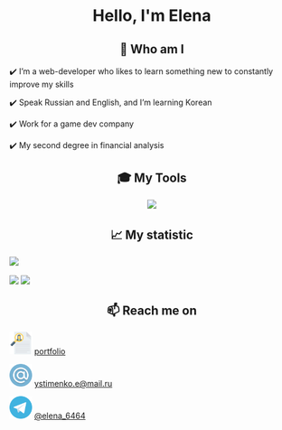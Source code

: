 
<h1 align="center">Hello, I'm Elena</h1>




<h2 align="center">💬 Who am I</h2>

<p>✔️ I’m a web-developer who likes to learn something new to constantly improve my skills</p>
<p>✔️ Speak Russian and English, and I’m learning Korean</p>
<p>✔️ Work for a game dev company</p>
<p>✔️ My second degree in financial analysis</p>




<h2 align="center">🎓 My Tools</h2>


<p align="center">
  <a href="https://skillicons.dev">
    <img src="https://skillicons.dev/icons?i=html,css,sass,js,react,ts,jest,nextjs,redux,graphql,nodejs,express,nginx,mongodb,webpack,postman,figma,vscode,npm,git,github,docker" />
  </a>
</p>




<h2 align="center">📈 My statistic</h2>

![](https://github-profile-summary-cards.vercel.app/api/cards/profile-details?username=ElenaUstimenko&theme=city_lights)


![](https://github-profile-summary-cards.vercel.app/api/cards/repos-per-language?username=ElenaUstimenko&theme=city_lights)   ![](https://github-profile-summary-cards.vercel.app/api/cards/stats?username=ElenaUstimenko&theme=city_lights)




<h2 align="center">📫 Reach me on</h2>


<img src="/images/resume.svg" width="40" height="40"> [portfolio](https://elenaustimenko.github.io/my-portfolio/)


<img src="/images/email.svg" width="40" height="40"> ystimenko.e@mail.ru


<img src="/images/telegram.svg" width="40" height="40"> [@elena_6464](https://t.me/elena_6464)